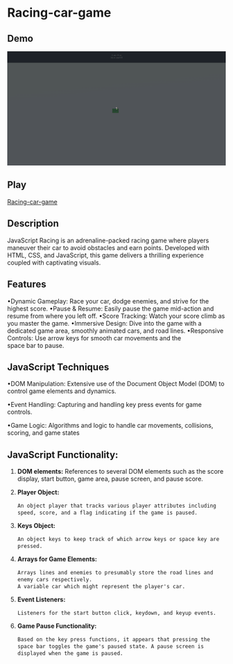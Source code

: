 # Racing-car-game

## Demo
![Gameplay demo](javascript-racing.gif)

## Play
[Racing-car-game](http://192.168.100.17:5500/)
## Description
JavaScript Racing is an adrenaline-packed racing game where players maneuver their car to avoid obstacles and earn points. Developed with HTML, CSS, and JavaScript, this game delivers a thrilling experience coupled with captivating visuals.

## Features
•Dynamic Gameplay: Race your car, dodge enemies, and strive for the highest score.
•Pause & Resume: Easily pause the game mid-action and resume from where you left off.
•Score Tracking: Watch your score climb as you master the game.
•Immersive Design: Dive into the game with a dedicated game area, smoothly animated cars, and road lines.
•Responsive Controls: Use arrow keys for smooth car movements and the space bar to pause.

## JavaScript Techniques
•DOM Manipulation: Extensive use of the Document Object Model (DOM) to control game elements and dynamics.

•Event Handling: Capturing and handling key press events for game controls.

•Game Logic: Algorithms and logic to handle car movements, collisions, scoring, and game states

## JavaScript Functionality:
1. **DOM elements:**
       References to several DOM elements such as the score display, start button, game area, pause screen, and pause score.
2. **Player Object:**

       An object player that tracks various player attributes including speed, score, and a flag indicating if the game is paused.
3. **Keys Object:**

       An object keys to keep track of which arrow keys or space key are pressed.
4. **Arrays for Game Elements:**

       Arrays lines and enemies to presumably store the road lines and enemy cars respectively.
       A variable car which might represent the player's car.
5. **Event Listeners:**

       Listeners for the start button click, keydown, and keyup events.
6. **Game Pause Functionality:**

       Based on the key press functions, it appears that pressing the space bar toggles the game's paused state. A pause screen is displayed when the game is paused.
